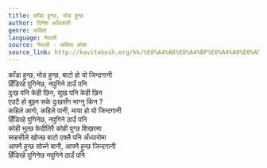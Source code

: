 ```yaml
---
title: काँडा हुन्छ, मोड हुन्छ
author: दिनेश अधिकारी
genre: कविता
language: नेपाली
source: नेपाली - कविता कोश
source_link: http://kavitakosh.org/kk/%E0%A4%A6%E0%A4%BF%E0%A4%A8%E0%A5%87%E0%A4%B6_%E0%A4%85%E0%A4%A7%E0%A4%BF%E0%A4%95%E0%A4%BE%E0%A4%B0%E0%A5%80
---
```


काँडा हुन्छ, मोड हुन्छ, बाटो हो यो जिन्दगानी  
हिँडिरहे पुगिनेछ, नपुगिने ठाउँ पनि  
दुःख पनि केही छिन, सुख पनि केही छिन  
एउटै हो बुझ्न सके दुःखसँग भाग्नु किन ?  
कहिले आगो, कहिले पानी, माया हो यो जिन्दगानी  
हिँडिरहे पुगिनेछ, नपुगिने ठाउँ पनि  
कोही भुल्छ फेदीतिरै कोही पुग्छ शिखरमा  
साहसीले खोज्छ बाटो एक्लै पनि अँध्यारोमा  
आफ्नै हुन्छ सोच्ने बानी, आफ्नै हुन्छ जिन्दगानी  
हिँडिरहे पुगिनेछ नपुगिने ठाउँ पनि
